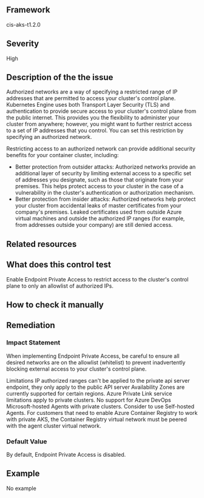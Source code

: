 ## Framework
cis-aks-t1.2.0
 
## Severity
High

## Description of the the issue
Authorized networks are a way of specifying a restricted range of IP addresses that are permitted to access your cluster's control plane. Kubernetes Engine uses both Transport Layer Security (TLS) and authentication to provide secure access to your cluster's control plane from the public internet. This provides you the flexibility to administer your cluster from anywhere; however, you might want to further restrict access to a set of IP addresses that you control. You can set this restriction by specifying an authorized network.

 Restricting access to an authorized network can provide additional security benefits for your container cluster, including:

 * Better protection from outsider attacks: Authorized networks provide an additional layer of security by limiting external access to a specific set of addresses you designate, such as those that originate from your premises. This helps protect access to your cluster in the case of a vulnerability in the cluster's authentication or authorization mechanism.
* Better protection from insider attacks: Authorized networks help protect your cluster from accidental leaks of master certificates from your company's premises. Leaked certificates used from outside Azure virtual machines and outside the authorized IP ranges (for example, from addresses outside your company) are still denied access.
 
## Related resources

## What does this control test
Enable Endpoint Private Access to restrict access to the cluster's control plane to only an allowlist of authorized IPs.
 
## How to check it manually

## Remediation

 
### Impact Statement
When implementing Endpoint Private Access, be careful to ensure all desired networks are on the allowlist (whitelist) to prevent inadvertently blocking external access to your cluster's control plane.

 Limitations
IP authorized ranges can't be applied to the private api server endpoint, they only apply to the public API server
Availability Zones are currently supported for certain regions.
Azure Private Link service limitations apply to private clusters.
No support for Azure DevOps Microsoft-hosted Agents with private clusters. Consider to use Self-hosted Agents.
For customers that need to enable Azure Container Registry to work with private AKS, the Container Registry virtual network must be peered with the agent cluster virtual network.
### Default Value
By default, Endpoint Private Access is disabled.
## Example
No example
